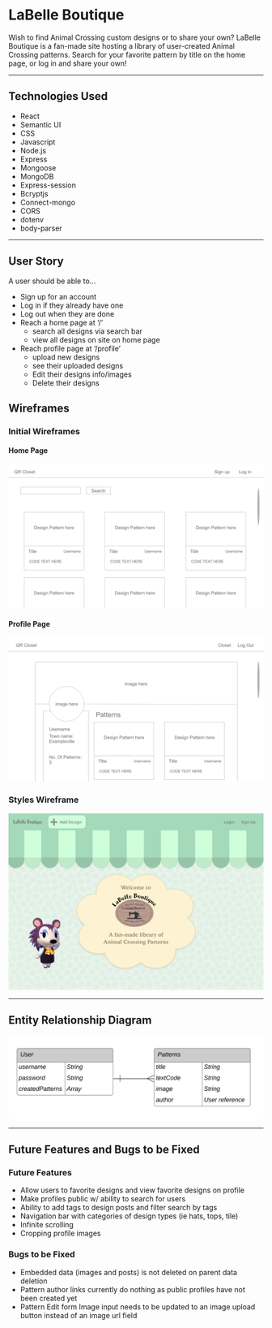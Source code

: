 # LaBelle Boutique

Wish to find Animal Crossing custom designs or to share your own? LaBelle Boutique is a fan-made site hosting a library of user-created Animal Crossing patterns. Search for your favorite pattern by title on the home page, or log in and share your own!

---

## Technologies Used

- React
- Semantic UI
- CSS
- Javascript
- Node.js
- Express
- Mongoose
- MongoDB
- Express-session
- Bcryptjs
- Connect-mongo
- CORS
- dotenv
- body-parser

---

## User Story

A user should be able to...

- Sign up for an account
- Log in if they already have one
- Log out when they are done
- Reach a home page at ‘/’
  - search all designs via search bar
  - view all designs on site on home page
- Reach profile page at ‘/profile’
  - upload new designs
  - see their uploaded designs
  - Edit their designs info/images
  - Delete their designs

## Wireframes

### Initial Wireframes

#### Home Page

<img src="./README-images/wireframes/Home.png">

#### Profile Page

<img src="./README-images/wireframes/Profile.png">

### Styles Wireframe

<img src="./README-images/wireframes/Home-Style-Wireframe.png">

---

## Entity Relationship Diagram

<img src="./README-images/ERD/ACQR-ERD.png">

---

## Future Features and Bugs to be Fixed

### Future Features

- Allow users to favorite designs and view favorite designs on profile
- Make profiles public w/ ability to search for users
- Ability to add tags to design posts and filter search by tags
- Navigation bar with categories of design types (ie hats, tops, tile)
- Infinite scrolling
- Cropping profile images

### Bugs to be Fixed

- Embedded data (images and posts) is not deleted on parent data deletion
- Pattern author links currently do nothing as public profiles have not been created yet
- Pattern Edit form Image input needs to be updated to an image upload button instead of an image url field
